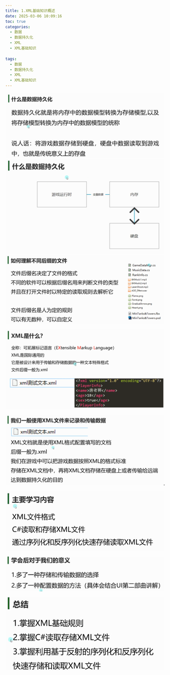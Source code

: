 ```yaml
---
title: 1.XML基础知识概述
date: 2025-03-06 10:09:16
toc: true
categories:
  - 数据
  - 数据持久化
  - XML
  - XML基础知识

tags:
  - 数据
  - 数据持久化
  - XML
  - XML基础知识
---
```


![](1.XML基础知识概述/file-20250306101008087.png)
![](1.XML基础知识概述/file-20250306101002528.png)
![](1.XML基础知识概述/file-20250306101046007.png)

![](1.XML基础知识概述/file-20250306101027214.png)


![](1.XML基础知识概述/file-20250306101124321.png)

![](1.XML基础知识概述/file-20250306102506338.png)


![](1.XML基础知识概述/file-20250306102536843.png)


![](1.XML基础知识概述/file-20250306102843968.png)